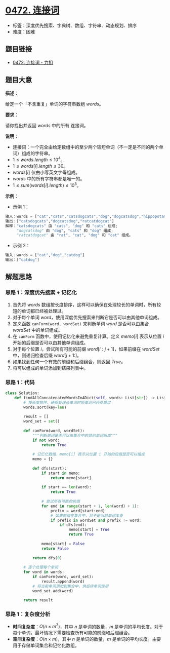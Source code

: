 # [0472. 连接词](https://leetcode.cn/problems/concatenated-words/)

- 标签：深度优先搜索、字典树、数组、字符串、动态规划、排序
- 难度：困难

## 题目链接

- [0472. 连接词 - 力扣](https://leetcode.cn/problems/concatenated-words/)

## 题目大意

**描述**：

给定一个「不含重复」单词的字符串数组 $words$。

**要求**：

请你找出并返回 $words$ 中的所有 连接词。

**说明**：

- 连接词：一个完全由给定数组中的至少两个较短单词（不一定是不同的两个单词）组成的字符串。
- $1 \le words.length \le 10^{4}$。
- $1 \le words[i].length \le 30$。
- $words[i]$ 仅由小写英文字母组成。
- $words$ 中的所有字符串都是唯一的。
- $1 \le sum(words[i].length) \le 10^{5}$。

**示例**：

- 示例 1：

```python
输入：words = ["cat","cats","catsdogcats","dog","dogcatsdog","hippopotamuses","rat","ratcatdogcat"]
输出：["catsdogcats","dogcatsdog","ratcatdogcat"]
解释："catsdogcats" 由 "cats", "dog" 和 "cats" 组成; 
     "dogcatsdog" 由 "dog", "cats" 和 "dog" 组成; 
     "ratcatdogcat" 由 "rat", "cat", "dog" 和 "cat" 组成。
```

- 示例 2：

```python
输入：words = ["cat","dog","catdog"]
输出：["catdog"]
```

## 解题思路

### 思路 1：深度优先搜索 + 记忆化

1. 首先将 $words$ 数组按长度排序，这样可以确保在处理较长的单词时，所有较短的单词都已经被处理过。
2. 对于每个单词 $word$，使用深度优先搜索来判断它是否可以由其他单词组成。
3. 定义函数 `canForm(word, wordSet)` 来判断单词 $word$ 是否可以由集合 $wordSet$ 中的单词组成。
4. 在 `canForm` 函数中，使用记忆化来避免重复计算。定义 $memo[i]$ 表示从位置 $i$ 开始的后缀是否可以由其他单词组成。
5. 对于每个位置 $i$，尝试所有可能的前缀 $word[i:j+1]$，如果前缀在 $wordSet$ 中，则递归检查后缀 $word[j+1:]$。
6. 如果找到任何一个有效的前缀和后缀组合，则返回 $True$。
7. 将可以组成的单词添加到结果列表中。

### 思路 1：代码

```python
class Solution:
    def findAllConcatenatedWordsInADict(self, words: List[str]) -> List[str]:
        # 按长度排序，确保处理长单词时短单词已经处理过
        words.sort(key=len)
        
        result = []
        word_set = set()
        
        def canForm(word, wordSet):
            """判断单词是否可以由集合中的其他单词组成"""
            if not word:
                return True
            
            # 记忆化数组，memo[i] 表示从位置 i 开始的后缀是否可以组成
            memo = {}
            
            def dfs(start):
                if start in memo:
                    return memo[start]
                
                if start == len(word):
                    return True
                
                # 尝试所有可能的前缀
                for end in range(start + 1, len(word) + 1):
                    prefix = word[start:end]
                    # 如果前缀在集合中，且不是当前单词本身
                    if prefix in wordSet and prefix != word:
                        if dfs(end):
                            memo[start] = True
                            return True
                
                memo[start] = False
                return False
            
            return dfs(0)
        
        # 逐个处理每个单词
        for word in words:
            if canForm(word, word_set):
                result.append(word)
            # 将当前单词添加到集合中，供后续单词使用
            word_set.add(word)
        
        return result
```

### 思路 1：复杂度分析

- **时间复杂度**：$O(n \times m^3)$，其中 $n$ 是单词的数量，$m$ 是单词的平均长度。对于每个单词，最坏情况下需要检查所有可能的前缀和后缀组合。
- **空间复杂度**：$O(n \times m)$，其中 $n$ 是单词的数量，$m$ 是单词的平均长度。主要用于存储单词集合和记忆化数组。
